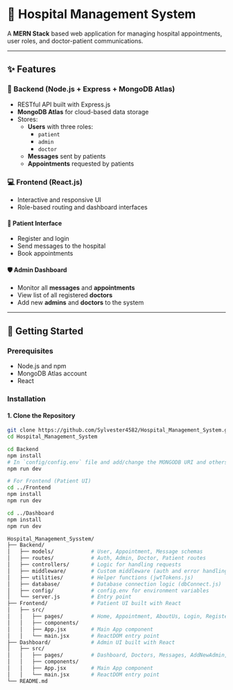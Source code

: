 # 🏥 Hospital Management System

A **MERN Stack** based web application for managing hospital appointments, user roles, and doctor-patient communications.

---

## ✨ Features

### 🔧 Backend (Node.js + Express + MongoDB Atlas)
- RESTful API built with Express.js
- **MongoDB Atlas** for cloud-based data storage
- Stores:
  - **Users** with three roles:
    - `patient`
    - `admin`
    - `doctor`
  - **Messages** sent by patients
  - **Appointments** requested by patients

### 💻 Frontend (React.js)
- Interactive and responsive UI
- Role-based routing and dashboard interfaces

#### 👤 Patient Interface
- Register and login
- Send messages to the hospital
- Book appointments

#### 🛡️ Admin Dashboard
- Monitor all **messages** and **appointments**
- View list of all registered **doctors**
- Add new **admins** and **doctors** to the system

---

## 🚀 Getting Started

### Prerequisites
- Node.js and npm
- MongoDB Atlas account
- React

### Installation

#### 1. Clone the Repository
```bash
git clone https://github.com/Sylvester4582/Hospital_Management_System.git
cd Hospital_Management_System

cd Backend
npm install
# In `config/config.env` file and add/change the MONGODB URI and others according to your data
npm run dev

# For Frontend (Patient UI)
cd ../Frontend
npm install
npm run dev

cd ../Dashboard
npm install
npm run dev

Hospital_Management_Sysstem/
├── Backend/                
│   ├── models/            # User, Appointment, Message schemas
│   ├── routes/            # Auth, Admin, Doctor, Patient routes
│   ├── controllers/       # Logic for handling requests
│   ├── middleware/        # Custom middleware (auth and error handling)
│   ├── utilities/         # Helper functions (jwtTokens.js)
│   ├── database/          # Database connection logic (dbConnect.js)
│   ├── config/            # config.env for environment variables
│   └── server.js          # Entry point
├── Frontend/              # Patient UI built with React
│   ├── src/
│   │   ├── pages/         # Home, Appointment, AboutUs, Login, Register
│   │   ├── components/
│   │   ├── App.jsx        # Main App component
│   │   └── main.jsx       # ReactDOM entry point
├── Dashboard/             # Admin UI built with React
│   ├── src/
│   │   ├── pages/         # Dashboard, Doctors, Messages, AddNewAdmin, AddNewDoctors, Login
│   │   ├── components/
│   │   ├── App.jsx        # Main App component
│   │   └── main.jsx       # ReactDOM entry point
└── README.md
```
